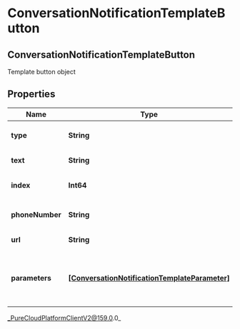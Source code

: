 # ConversationNotificationTemplateButton

## ConversationNotificationTemplateButton
Template button object

## Properties

|Name | Type | Description | Notes|
|------------ | ------------- | ------------- | -------------|
| **type** | **String** | Specifies the type of the button. | |
| **text** | **String** | Button text message. | [optional] |
| **index** | **Int64** | index of the button in the list. | |
| **phoneNumber** | **String** | Button phone number. | [optional] |
| **url** | **String** | Button URL link. | [optional] |
| **parameters** | [**[ConversationNotificationTemplateParameter]**](ConversationNotificationTemplateParameter) | Template parameters for placeholders in the button. | [optional] |



_PureCloudPlatformClientV2@159.0.0_
